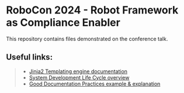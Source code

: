 # RoboCon 2024 - Robot Framework as Compliance Enabler
This repository contains files demonstrated on the conference talk.

## Useful links:
> - [Jinja2 Templating engine documentation](https://jinja.palletsprojects.com/en/3.1.x/)
> - [System Development Life Cycle overview](https://www.tutorialspoint.com/sdlc/sdlc_overview.htm)
> - [Good Documentation Practices example & explanation](https://www.pandadoc.com/blog/good-documentation-practices/)
